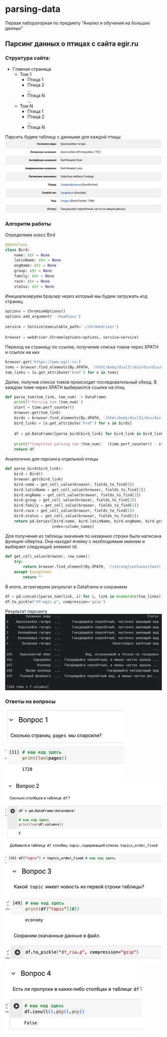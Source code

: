 # parsing-data
Первая лабораторная по предмету "Анализ и обучения на больших данных"

## Парсинг данных о птицах с сайта egir.ru
### Структура сайта:
* Главная страница
  * Том 1
    * Птица 1
    * Птица 2 \
    ...
    * Птица N \
  ...
  * Том N
    * Птица 1
    * Птица 2 \
    ...
    * Птица N

Парсить будем таблицу с данными для каждой птицы \
![](./pics/img1.png)

 ### Алгоритм работы
Определяем класс Bird
```python
@dataclass
class Bird:
    name: str = None
    latinName: str = None
    engName: str = None
    group: str = None
    family: str = None
    race: str = None
    status: str = None

```
Инициализируем браузер через который мы будем загружать код страниц
```python
options = ChromiumOptions()
options.add_argument('--headless')

service = Service(executable_path='./chromedriver')

browser = webdriver.Chrome(options=options, service=service)
```
Переход на страницу по ссылке, получение списка томов через XPATH и ссылок на них 
```python
browser.get('https://www.egir.ru')
toms = browser.find_elements(By.XPATH, '/html/body/div[3]/div/div/div/div[1]/div/div/div/div/div/div[1]/h4/a')
tom_links = [x.get_attribute('href') for x in toms]
```
Далее, получив список томов происходит последовательный обход. В каждом томе через XPATH выбираются ссылки на птиц
```python
def parse_tom(tom_link, tom_num) -> DataFrame:
    print(f'Parsing tom {tom_num}')
    start = time.perf_counter()
    browser.get(tom_link)
    birds = browser.find_elements(By.XPATH, '/html/body/div[3]/div/div[1]/div/table/tbody/tr/td[1]/a')
    bird_links = [x.get_attribute('href') for x in birds]

    df = pd.DataFrame([parse_bird(bird_link) for bird_link in bird_links], columns=column_names)

    print(f"Completed parsing tom {tom_num}:  {time.perf_counter() - start:0.4f} sec.")
    return df
```
Аналогично для парсинга отдельной птицы
```python
def parse_bird(bird_link):
    bird = Bird()
    browser.get(bird_link)
    bird.name = get_cell_value(browser, fields_to_find[0])
    bird.latinName = get_cell_value(browser, fields_to_find[1])
    bird.engName = get_cell_value(browser, fields_to_find[2])
    bird.group = get_cell_value(browser, fields_to_find[3])
    bird.family = get_cell_value(browser, fields_to_find[4])
    bird.race = get_cell_value(browser, fields_to_find[5])
    bird.status = get_cell_value(browser, fields_to_find[6])
    return pd.Series([bird.name, bird.latinName, bird.engName, bird.group, bird.family, bird.race, bird.status],
                     index=column_names)
```
Для получения из таблицы значения по названию строки была написана функция-обертка. Она находит ячейку с необходимым именем и выбирает следующий элемент td.
```python
def get_cell_value(browser, row_name):
    try:
        return browser.find_element(By.XPATH, '//strong[contains(text(),\'' + row_name + ':\')]/../following-sibling::td').text
    except Exception:
        return ""

```
В итоге, аггрегируем результат в Dataframe и сохраняем 
```python
df = pd.concat([parse_tom(link, i) for i, link in enumerate(tom_links)], ignore_index=True)
df.to_pickle("df–egir.p", compression='gzip')
```
Результат парсинга \
![](./pics/img2.png)

### Ответы на вопросы
![](./pics/answ1.png)
![](./pics/answ2.png)
![](./pics/answ3.png)
![](./pics/answ4.png)
               